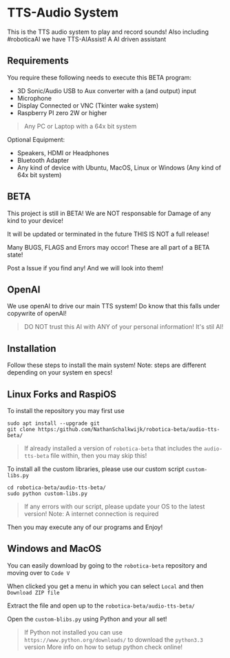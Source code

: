 TTS-Audio System
===

This is the TTS audio system to play and record sounds! Also including #roboticaAI we have TTS-AIAssist! A AI driven assistant

Requirements
---
You require these following needs to execute this BETA program:

- 3D Sonic/Audio USB to Aux converter with a (and output) input
- Microphone
- Display Connected or VNC (Tkinter wake system)
- Raspberry PI zero 2W or higher
> Any PC or Laptop with a 64x bit system

Optional Equipment:
- Speakers, HDMI or Headphones
- Bluetooth Adapter
- Any kind of device with Ubuntu, MacOS, Linux or Windows (Any kind of 64x bit system)

BETA
---
This project is still in BETA! We are NOT responsable for Damage of any kind to your device!

It will be updated or terminated in the future THIS IS NOT a full release!

Many BUGS, FLAGS and Errors may occor! These are all part of a BETA state!

Post a Issue if you find any! And we will look into them!

OpenAI
---
We use openAI to drive our main TTS system! Do know that this falls under copywrite of openAI!

> DO NOT trust this AI with ANY of your personal information! It's stil AI!


Installation
---
Follow these steps to install the main system! Note: steps are different depending on your system en specs!

Linux Forks and RaspiOS
-
To install the repository you may first use
```
sudo apt install --upgrade git
git clone https:/github.com/NathanSchalkwijk/robotica-beta/audio-tts-beta/
```
> If already installed a version of `robotica-beta` that includes the `audio-tts-beta` file within, then you may skip this!

To install all the custom libraries, please use our custom script `custom-libs.py`
```
cd robotica-beta/audio-tts-beta/
sudo python custom-libs.py
```
> If any errors with our script, please update your OS to the latest version! Note: A internet connection is required

Then you may execute any of our programs and Enjoy!

Windows and MacOS
-
You can easily download by going to the `robotica-beta` repository and moving over to `Code V`

When clicked you get a menu in which you can select `Local` and then `Download ZIP file`

Extract the file and open up to the `robotica-beta/audio-tts-beta/`

Open the `custom-blibs.py` using Python and your all set!
> If Python not installed you can use `https://www.python.org/downloads/` to download the `python3.3` version
> More info on how to setup python check online!

